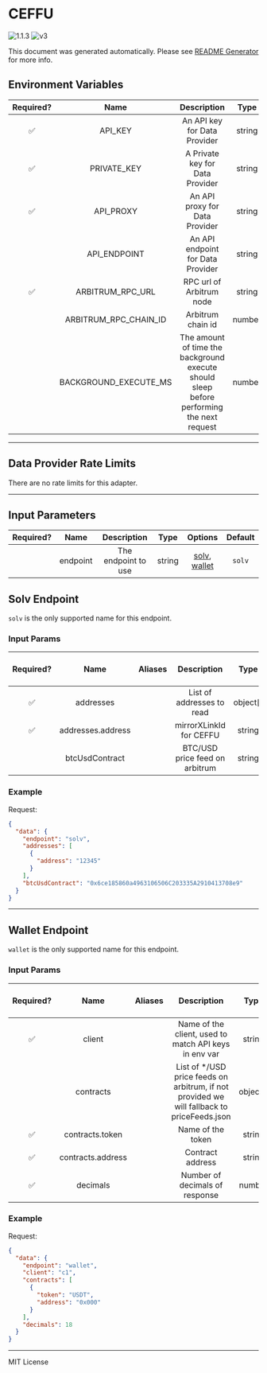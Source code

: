 # CEFFU

![1.1.3](https://img.shields.io/github/package-json/v/smartcontractkit/external-adapters-js?filename=packages/sources/ceffu/package.json) ![v3](https://img.shields.io/badge/framework%20version-v3-blueviolet)

This document was generated automatically. Please see [README Generator](../../scripts#readme-generator) for more info.

## Environment Variables

| Required? |         Name          |                                        Description                                        |  Type  | Options |           Default            |
| :-------: | :-------------------: | :---------------------------------------------------------------------------------------: | :----: | :-----: | :--------------------------: |
|    ✅     |        API_KEY        |                               An API key for Data Provider                                | string |         |                              |
|    ✅     |      PRIVATE_KEY      |                              A Private key for Data Provider                              | string |         |                              |
|    ✅     |       API_PROXY       |                              An API proxy for Data Provider                               | string |         |                              |
|           |     API_ENDPOINT      |                             An API endpoint for Data Provider                             | string |         | `https://open-api.ceffu.com` |
|    ✅     |   ARBITRUM_RPC_URL    |                                 RPC url of Arbitrum node                                  | string |         |                              |
|           | ARBITRUM_RPC_CHAIN_ID |                                     Arbitrum chain id                                     | number |         |           `42161`            |
|           | BACKGROUND_EXECUTE_MS | The amount of time the background execute should sleep before performing the next request | number |         |           `10000`            |

---

## Data Provider Rate Limits

There are no rate limits for this adapter.

---

## Input Parameters

| Required? |   Name   |     Description     |  Type  |                      Options                       | Default |
| :-------: | :------: | :-----------------: | :----: | :------------------------------------------------: | :-----: |
|           | endpoint | The endpoint to use | string | [solv](#solv-endpoint), [wallet](#wallet-endpoint) | `solv`  |

## Solv Endpoint

`solv` is the only supported name for this endpoint.

### Input Params

| Required? |       Name        | Aliases |          Description           |   Type   | Options |                   Default                    | Depends On | Not Valid With |
| :-------: | :---------------: | :-----: | :----------------------------: | :------: | :-----: | :------------------------------------------: | :--------: | :------------: |
|    ✅     |     addresses     |         |   List of addresses to read    | object[] |         |                                              |            |                |
|    ✅     | addresses.address |         |    mirrorXLinkId for CEFFU     |  string  |         |                                              |            |                |
|           |  btcUsdContract   |         | BTC/USD price feed on arbitrum |  string  |         | `0x6ce185860a4963106506C203335A2910413708e9` |            |                |

### Example

Request:

```json
{
  "data": {
    "endpoint": "solv",
    "addresses": [
      {
        "address": "12345"
      }
    ],
    "btcUsdContract": "0x6ce185860a4963106506C203335A2910413708e9"
  }
}
```

---

## Wallet Endpoint

`wallet` is the only supported name for this endpoint.

### Input Params

| Required? |       Name        | Aliases |                                         Description                                         |   Type   | Options | Default | Depends On | Not Valid With |
| :-------: | :---------------: | :-----: | :-----------------------------------------------------------------------------------------: | :------: | :-----: | :-----: | :--------: | :------------: |
|    ✅     |      client       |         |                    Name of the client, used to match API keys in env var                    |  string  |         |         |            |                |
|           |     contracts     |         | List of \*/USD price feeds on arbitrum, if not provided we will fallback to priceFeeds.json | object[] |         |         |            |                |
|    ✅     |  contracts.token  |         |                                      Name of the token                                      |  string  |         |         |            |                |
|    ✅     | contracts.address |         |                                      Contract address                                       |  string  |         |         |            |                |
|    ✅     |     decimals      |         |                               Number of decimals of response                                |  number  |         |         |            |                |

### Example

Request:

```json
{
  "data": {
    "endpoint": "wallet",
    "client": "c1",
    "contracts": [
      {
        "token": "USDT",
        "address": "0x000"
      }
    ],
    "decimals": 18
  }
}
```

---

MIT License
